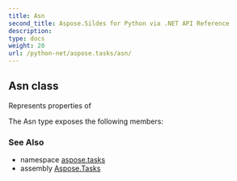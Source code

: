 ```yaml
---
title: Asn
second_title: Aspose.Sildes for Python via .NET API Reference
description: 
type: docs
weight: 20
url: /python-net/aspose.tasks/asn/
---
```


## Asn class

Represents properties of

The Asn type exposes the following members:

### See Also

* namespace [aspose.tasks](/python-net/aspose.tasks/)
* assembly [Aspose.Tasks](/tasks/python-net/)

